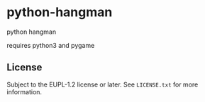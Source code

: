# python-hangman

python hangman

requires python3 and pygame

## License

Subject to the EUPL-1.2 license or later. See `LICENSE.txt` for more
information.
